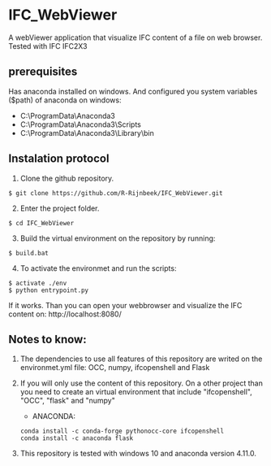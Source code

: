 # IFC_WebViewer

A webViewer application that visualize IFC content of a file on web browser. Tested with IFC IFC2X3

## prerequisites

Has anaconda installed on windows. And configured you system variables ($path) of anaconda on windows: 
* C:\ProgramData\Anaconda3
* C:\ProgramData\Anaconda3\Scripts
* C:\ProgramData\Anaconda3\Library\bin

## Instalation protocol

1. Clone the github repository.
```
$ git clone https://github.com/R-Rijnbeek/IFC_WebViewer.git
```

2. Enter the project folder.
```
$ cd IFC_WebViewer
```

3. Build the virtual environment on the repository by running:
```
$ build.bat
```

4. To activate the environmet and run the scripts:
```
$ activate ./env
$ python entrypoint.py
```

If it works. Than you can open your webbrowser and visualize the IFC content on: http://localhost:8080/

## Notes to know: 

1. The dependencies to use all features of this repository are writed on the environmet.yml file: OCC, numpy, ifcopenshell and Flask
2. If you will only use the content of this repository. On a other project than you need to create an virtual environment that include "ifcopenshell", "OCC", "flask" and "numpy"
    * ANACONDA:
    ```
    conda install -c conda-forge pythonocc-core ifcopenshell
    conda install -c anaconda flask
    ``` 

3. This repository is tested with windows 10 and anaconda version 4.11.0.
